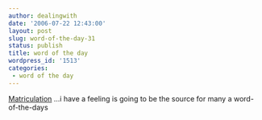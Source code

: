 ```yaml
---
author: dealingwith
date: '2006-07-22 12:43:00'
layout: post
slug: word-of-the-day-31
status: publish
title: word of the day
wordpress_id: '1513'
categories:
 - word of the day
---
```


[Matriculation][1] ...i have a feeling is going to be the source for many a
word-of-the-days

   [1]: http://en.wikipedia.org/wiki/Matriculation

